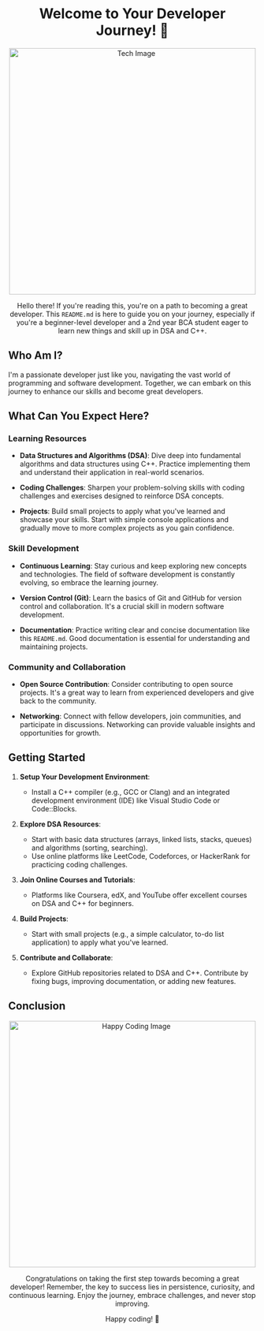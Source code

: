 <!-- Add some ASCII art or an eye-catching title -->
<h1 align="center">Welcome to Your Developer Journey! 🚀</h1>

<p align="center">
  <img src="https://cdn.mos.cms.futurecdn.net/AvhMPubBdEDQmMbwboro7Y.jpg" height = 500px alt="Tech Image">
</p>

<p align="center">
  Hello there! If you're reading this, you're on a path to becoming a great developer. This <code>README.md</code> is here to guide you on your journey, especially if you're a beginner-level developer and a 2nd year BCA student eager to learn new things and skill up in DSA and C++.
</p>

## Who Am I?

I'm a passionate developer just like you, navigating the vast world of programming and software development. Together, we can embark on this journey to enhance our skills and become great developers.

## What Can You Expect Here?

### Learning Resources

- **Data Structures and Algorithms (DSA)**: Dive deep into fundamental algorithms and data structures using C++. Practice implementing them and understand their application in real-world scenarios.

- **Coding Challenges**: Sharpen your problem-solving skills with coding challenges and exercises designed to reinforce DSA concepts.

- **Projects**: Build small projects to apply what you've learned and showcase your skills. Start with simple console applications and gradually move to more complex projects as you gain confidence.

### Skill Development

- **Continuous Learning**: Stay curious and keep exploring new concepts and technologies. The field of software development is constantly evolving, so embrace the learning journey.

- **Version Control (Git)**: Learn the basics of Git and GitHub for version control and collaboration. It's a crucial skill in modern software development.

- **Documentation**: Practice writing clear and concise documentation like this <code>README.md</code>. Good documentation is essential for understanding and maintaining projects.

### Community and Collaboration

- **Open Source Contribution**: Consider contributing to open source projects. It's a great way to learn from experienced developers and give back to the community.

- **Networking**: Connect with fellow developers, join communities, and participate in discussions. Networking can provide valuable insights and opportunities for growth.

## Getting Started

1. **Setup Your Development Environment**:
   - Install a C++ compiler (e.g., GCC or Clang) and an integrated development environment (IDE) like Visual Studio Code or Code::Blocks.
   
2. **Explore DSA Resources**:
   - Start with basic data structures (arrays, linked lists, stacks, queues) and algorithms (sorting, searching).
   - Use online platforms like LeetCode, Codeforces, or HackerRank for practicing coding challenges.

3. **Join Online Courses and Tutorials**:
   - Platforms like Coursera, edX, and YouTube offer excellent courses on DSA and C++ for beginners.

4. **Build Projects**:
   - Start with small projects (e.g., a simple calculator, to-do list application) to apply what you've learned.

5. **Contribute and Collaborate**:
   - Explore GitHub repositories related to DSA and C++. Contribute by fixing bugs, improving documentation, or adding new features.

## Conclusion

<p align="center">
  <img src="https://i.imgflip.com/4kfuzi.jpg" width = 500px alt="Happy Coding Image">
</p>

<p align="center">
  Congratulations on taking the first step towards becoming a great developer! Remember, the key to success lies in persistence, curiosity, and continuous learning. Enjoy the journey, embrace challenges, and never stop improving.
</p>

<p align="center">
  Happy coding! 🚀
</p>
